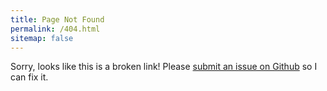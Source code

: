 ```yaml
---
title: Page Not Found
permalink: /404.html
sitemap: false
---
```


Sorry, looks like this is a broken link! Please [submit an issue on Github]({{site.github.repository_url}}/issues/new?title=broken%20link) so I can fix it.
